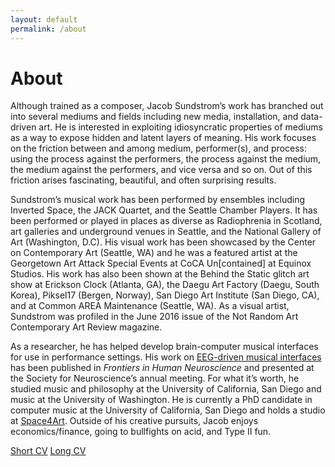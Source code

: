 ```yaml
---
layout: default
permalink: /about
---
```


# About

<!-- eds...think through the cracks...the cracks in the floor earth (object with potential for cracks)...the cracks on the sidewalk street running behind you, crisscrossing, crosscrissing, turning, spinning, ending...we don’t follow the cracks.  at least, i  think i don’t... i think... don’t...i do...i...think...i not...not think...do...not...i do not...do not what?  i think i do not think, but then again, here I am thinking... so i think i think i don’t think, but it seems rather clear that thinking i do not think is thinking itself...therefore, i think (but am i? that is, ergo sum?)... and if i think, then what?  the terrors that await...the terrors of thinking or the terrors within thinking await?  perhaps both, but i should be afraid just to be safe...but if i’m afraid, then i’m not safe...how could one be afraid and be safe at the same time, unless the fear was for a future point in time or their fear was unfounded?  perhaps that doesn’t matter...founded fear i mean...and future...the future doesn’t matter...it doesn’t matter one bit and anyone who tells you doesn’t really know...and if they don’t know, they don’t think (or think hard enough)... here we go again with the thinking...thnikngi...hitnikgn...think...dreaming...dreaming things that reflect our present situation, which is really what this is all about... by this i mean, this, everything, this... what is this anyway?  what is everything? veryethngi...evryehgint...how can i even say everything is this when i do not know everything?  i cannot know everything... nor would i want to... that would be the single most terrifying experience of my existence.  besides, what fun how interesting would that be if i knew why would i want to know everything?  everything...everything...everything... all things...the totality of things...the sum total of things...i shudder at the thought...i stutter at the thought...shudder...stutter...smutter thought...i...if i stutter smutter at the thought, then i am thinking...unless it is someone else’s thought...how can one have another’s thought in them, without it then becoming their own thought?  how accurate an image of another’s thought can we have at all?  if it is only accurate to a certain extent, then is it the same thought?  when is the same thought no longer the same thought?  can we even have the same thoughts ourselves?  after all, any thought we have changes us...changes our experience...therefore, the same thought no longer constitutes the same experience...since we have changed since we had that thought...therefore...tehrefroe...even if we grant that we can have another’s pure, unadulterated thought in us, it would still be the case that we are thinking...even through another’s thought...wait i think i’ve lost you...me...us...them...i think i’ve lost myself...no i’ve got myself (i think thought) but it doesn’t matter...neither does the future...nor the past...and if the future and past do not matter, what of the present?  i hate presents, come to think of it...gifts are okay, but presents...something about the presents...in reality, the past and future are composed of presents (i hate presents) past or to come...if these presents (i hate presents) don’t matter, then what must we conclude about our current present?  the one that’s now...the one that’s just past as you’ve read these words...the one that’s passing as you read these words...you’ll never get it back...it’s gone forever...but it doesn’t matter...we could spend our lives reading and writing the same words...and everything will turn out the same as if we didn’t...as if we were mother-goddamn-theresa... actually, that’s inaccurate... mother theresa isn’t goddamned...that is not to say that there is a god, but either way, she would not be goddamned...anyway, i think its time i apologized... -->

Although trained as a composer, Jacob Sundstrom’s work has branched out into several mediums and fields including new media, installation, and data-driven art. He is interested in exploiting idiosyncratic properties of mediums as a way to expose hidden and latent layers of meaning. His work focuses on the friction between and among medium, performer(s), and process: using the process against the performers, the process against the medium, the medium against the performers, and vice versa and so on. Out of this friction arises fascinating, beautiful, and often surprising results.

Sundstrom’s musical work has been performed by ensembles including Inverted Space, the JACK Quartet, and the Seattle Chamber Players. It has been performed or played in places as diverse as Radiophrenia in Scotland, art galleries and underground venues in Seattle, and the National Gallery of Art (Washington, D.C). His visual work has been showcased by the Center on Contemporary Art (Seattle, WA) and he was a featured artist at the Georgetown Art Attack Special Events at CoCA Un[contained] at Equinox Studios. His work has also been shown at the Behind the Static glitch art show at Erickson Clock (Atlanta, GA), the Daegu Art Factory (Daegu, South Korea), Piksel17 (Bergen, Norway), San Diego Art Institute (San Diego, CA), and at Common AREA Maintenance (Seattle, WA). As a visual artist, Sundstrom was profiled in the June 2016 issue of the Not Random Art Contemporary Art Review magazine.

As a researcher, he has helped develop brain-computer musical interfaces for use in performance settings. His work on [EEG-driven musical interfaces](https://www.frontiersin.org/articles/10.3389/fnhum.2017.00213/full) has been published in _Frontiers in Human Neuroscience_ and presented at the Society for Neuroscience’s annual meeting. For what it’s worth, he studied music and philosophy at the University of California, San Diego and music at the University of Washington. He is currently a PhD candidate in computer music at the University of California, San Diego and holds a studio at [Space4Art](http://www.sdspace4art.org/). Outside of his creative pursuits, Jacob enjoys economics/finance, going to bullfights on acid, and Type II fun.

[Short CV](about/sundstromResume_singlePage.pdf)
[Long CV](about/sundstromResume.pdf)
